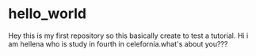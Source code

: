 # hello_world
Hey this is my first repository so this basically create to test a tutorial.
Hi i am hellena who is study in fourth in celefornia.what's about you???
